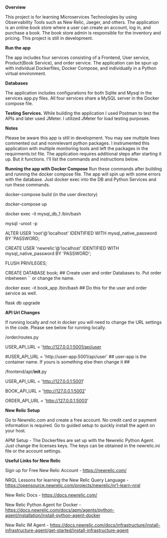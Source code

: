 **Overview**

This project is for learning Microservices Technologies by using Observability Tools such as New Relic, Jaeger, and others. The application is an online book store where a user can create an account, log in, and purchase a book. The book store admin is responsible for the inventory and pricing. This project is still in development. 

**Run the app**

The app includes four services consisting of a Frontend, User service, Product(Book Service), and order service. The application can be spun up with individual Dockerfiles, Docker Compose, and individually in a Python virtual environment.

**Databases** 

The application includes configurations for both Sqlite and Mysql in the services app.py files. All four services share a MySQL server in the Docker compose file. 

**Testing Services.**
While building the application I used Postman to test the APIs and later used JMeter. I utilized JMeter for load testing purposes. 

**Notes**

Please be aware this app is still in development. You may see multiple lines commented out and nonrelevant python packages. I instrumented this application with multiple monitoring tools 
and left the packages in the requirments.txt file. The application requires additional steps after starting it up. But it functions. I'll list the commands and instructions below. 

**Running the app with Docker Compose** 
Run these commands after building and running the docker compose file. The app will spin up with some errors with the database. Just docker exec into the DB and Python Services and run these commands.

docker-compose build (in the user directory) 

docker-compose up

docker exec -it mysql_db_1 /bin/bash

mysql -uroot -p

ALTER USER 'root'@'localhost' IDENTIFIED WITH mysql_native_password BY 'PASSWORD;

CREATE USER 'newrelic'@'localhost' IDENTIFIED WITH mysql_native_password BY 'PASSWORD';

FLUSH PRIVILEGES;

CREATE DATABASE book; ## Create user and order Databases to. Put order inbetween `` or change the name. 

docker exec -it book_app /bin/bash ## Do this for the user and order service as well. 

flask db upgrade 

****API Url Changes****

If running locally and not in docker you will need to change the URL settings in the code. Please see below for running locally. 

/order/routes.py 


USER_API_URL = 'http://127.0.0.1:5001/api/user 

#USER_API_URL = 'http://user-app:5001/api/user' ## user-app is the container name. If yours is something else then change it ##

/frontend/api/__init__.py

USER_API_URL = 'http://127.0.0.1:5001'

BOOK_API_URL = 'http://127.0.0.1:5002'

ORDER_API_URL = 'http://127.0.0.1:5003'

**New Relic Setup**

Go to Newrelic.com and create a free account. No credit card or payment information is required. Go to guided setup to quickly install the agent on your host. 

APM Setup - The Dockerfiles are set up with the Newrelic Python Agent. Just change the licenses keys. The keys can be obtained in the newrelic.ini file or the account settings. 

**Useful Links for New Relic**

Sign up for Free New Relic Account - https://newrelic.com/ 

NRQL Lessons for learning the New Relic Query Language  - https://opensource.newrelic.com/projects/newrelic/nr1-learn-nrql

New Relic Docs - https://docs.newrelic.com/

New Relic Python Agent for Docker - https://docs.newrelic.com/docs/apm/agents/python-agent/installation/install-python-agent-docker

New Relic IM Agent - https://docs.newrelic.com/docs/infrastructure/install-infrastructure-agent/get-started/install-infrastructure-agent
